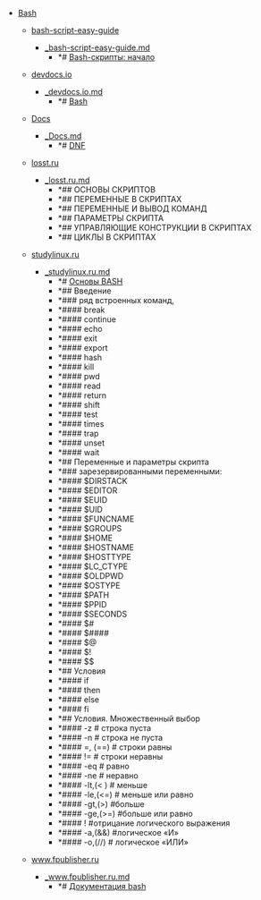 - <a href = "E:\Node_projects\Node_Way\NBase\_Md\_Index\_Fedora\contaners\Learn_this\_stash\Bash\cat.Bash\dir.Bash.md">Bash</a>
    - <a href = "E:\Node_projects\Node_Way\NBase\_Md\_Index\_Fedora\contaners\Learn_this\_stash\Bash\bash-script-easy-guide\cat.bash-script-easy-guide\dir.bash-script-easy-guide.md">bash-script-easy-guide</a>
        - <a href = "E:\Node_projects\Node_Way\NBase\_Md\_Index\_Fedora\contaners\Learn_this\_stash\Bash\bash-script-easy-guide\_bash-script-easy-guide.md">_bash-script-easy-guide.md</a>
            - *# [Bash-скрипты: начало](https://habr.com/ru/company/ruvds/blog/325522/)
    
    - <a href = "E:\Node_projects\Node_Way\NBase\_Md\_Index\_Fedora\contaners\Learn_this\_stash\Bash\devdocs.io\cat.devdocs.io\dir.devdocs.io.md">devdocs.io</a>
        - <a href = "E:\Node_projects\Node_Way\NBase\_Md\_Index\_Fedora\contaners\Learn_this\_stash\Bash\devdocs.io\_devdocs.io.md">_devdocs.io.md</a>
            - *# [Bash](https://devdocs.io/bash/)
    
    - <a href = "E:\Node_projects\Node_Way\NBase\_Md\_Index\_Fedora\contaners\Learn_this\_stash\Bash\Docs\cat.Docs\dir.Docs.md">Docs</a>
        - <a href = "E:\Node_projects\Node_Way\NBase\_Md\_Index\_Fedora\contaners\Learn_this\_stash\Bash\Docs\_Docs.md">_Docs.md</a>
            - *# [DNF](https://docs.fedoraproject.org/ru/fedora/rawhide/system-administrators-guide/package-management/DNF/)
    
    - <a href = "E:\Node_projects\Node_Way\NBase\_Md\_Index\_Fedora\contaners\Learn_this\_stash\Bash\losst.ru\cat.losst.ru\dir.losst.ru.md">losst.ru</a>
        - <a href = "E:\Node_projects\Node_Way\NBase\_Md\_Index\_Fedora\contaners\Learn_this\_stash\Bash\losst.ru\_losst.ru.md">_losst.ru.md</a>
            - *## ОСНОВЫ СКРИПТОВ
            - *## ПЕРЕМЕННЫЕ В СКРИПТАХ
            - *## ПЕРЕМЕННЫЕ И ВЫВОД КОМАНД
            - *## ПАРАМЕТРЫ СКРИПТА
            - *## УПРАВЛЯЮЩИЕ КОНСТРУКЦИИ В СКРИПТАХ
            - *## ЦИКЛЫ В СКРИПТАХ
    
    - <a href = "E:\Node_projects\Node_Way\NBase\_Md\_Index\_Fedora\contaners\Learn_this\_stash\Bash\studylinux.ru\cat.studylinux.ru\dir.studylinux.ru.md">studylinux.ru</a>
        - <a href = "E:\Node_projects\Node_Way\NBase\_Md\_Index\_Fedora\contaners\Learn_this\_stash\Bash\studylinux.ru\_studylinux.ru.md">_studylinux.ru.md</a>
            - *# [Основы BASH](https://studylinux.ru/osnovy-bash.html)
            - *## Введение
            - *### ряд встроенных команд,
            - *####  break 
            - *####  continue 
            - *####  echo 
            - *####  exit 
            - *####  export 
            - *####  hash 
            - *####  kill
            - *####  pwd 
            - *####  read 
            - *####  return 
            - *####  shift 
            - *####  test 
            - *####  times 
            - *####  trap 
            - *####  unset
            - *####  wait
            - *## Переменные и параметры скрипта
            - *### зарезервированными переменными:
            - *####  $DIRSTACK
            - *####  $EDITOR 
            - *####  $EUID 
            - *####  $UID 
            - *####  $FUNCNAME 
            - *####  $GROUPS 
            - *####  $HOME 
            - *####  $HOSTNAME
            - *####  $HOSTTYPE 
            - *####  $LC_CTYPE 
            - *####  $OLDPWD 
            - *####  $OSTYPE 
            - *####  $PATH 
            - *####  $PPID 
            - *####  $SECONDS 
            - *####  $# 
            - *####  $####  
            - *####  $@ 
            - *####  $!
            - *####  $$
            - *## Условия
            - *####  if 
            - *####  then
            - *####  else
            - *####  fi
            - *## Условия. Множественный выбор
            - *####  -z # строка пуста
            - *####  -n # строка не пуста
            - *####  =, (==) # строки равны
            - *####  != # строки неравны
            - *####  -eq # равно
            - *####  -ne # неравно
            - *####  -lt,(< ) # меньше
            - *####  -le,(<=) # меньше или равно
            - *####  -gt,(>) #больше
            - *####  -ge,(>=) #больше или равно
            - *####  ! #отрицание логического выражения
            - *####  -a,(&&) #логическое «И»
            - *####  -o,(//) # логическое «ИЛИ»
    
    - <a href = "E:\Node_projects\Node_Way\NBase\_Md\_Index\_Fedora\contaners\Learn_this\_stash\Bash\www.fpublisher.ru\cat.www.fpublisher.ru\dir.www.fpublisher.ru.md">www.fpublisher.ru</a>
        - <a href = "E:\Node_projects\Node_Way\NBase\_Md\_Index\_Fedora\contaners\Learn_this\_stash\Bash\www.fpublisher.ru\_www.fpublisher.ru.md">_www.fpublisher.ru.md</a>
            - *# [Документация bash](https://www.fpublisher.ru/documentation/bash_documentation)
    
